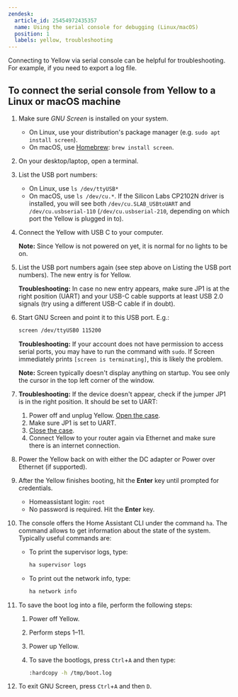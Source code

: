 ```yaml
---
zendesk:
  article_id: 25454972435357
  name: Using the serial console for debugging (Linux/macOS)
  position: 1
  labels: yellow, troubleshooting
---
```


Connecting to Yellow via serial console can be helpful for troubleshooting. For example, if you need to export a log file.

## To connect the serial console from Yellow to a Linux or macOS machine

1. Make sure *GNU Screen* is installed on your system.
   - On Linux, use your distribution's package manager (e.g. `sudo apt install screen`).
   - On macOS, use [Homebrew](https://formulae.brew.sh/formula/screen): `brew install screen`.
2. On your desktop/laptop, open a terminal.
3. List the USB port numbers:
   - On Linux, use `ls /dev/ttyUSB*`
   - On macOS, use `ls /dev/cu.*`. If the Silicon Labs CP2102N driver is installed, you will see both `/dev/cu.SLAB_USBtoUART` and `/dev/cu.usbserial-110` (`/dev/cu.usbserial-210`, depending on which port the Yellow is plugged in to).
4. Connect the Yellow with USB C to your computer.

   **Note:** Since Yellow is not powered on yet, it is normal for no lights to be on.
5. List the USB port numbers again (see step above on Listing the USB port numbers). The new entry is for Yellow.

   **Troubleshooting:** In case no new entry appears, make sure JP1 is at the right position (UART) and your USB-C cable supports at least USB 2.0 signals (try using a different USB-C cable if in doubt).
6. Start GNU Screen and point it to this USB port. E.g.:

   ```sh
   screen /dev/ttyUSB0 115200
   ```

   **Troubleshooting:** If your account does not have permission to access serial ports, you may have to run the command with `sudo`. If Screen immediately prints `[screen is terminating]`, this is likely the problem.

   **Note:** Screen typically doesn't display anything on startup. You see only the cursor in the top left corner of the window.
7. **Troubleshooting:** If the device doesn't appear, check if the jumper JP1 is in the right position. It should be set to UART:
   1. Power off and unplug Yellow. [Open the case](/hc/en-us/articles/25298668266269-Home-Assistant-Yellow-Kit-with-CM4-and-optional-NVMe).
   2. Make sure JP1 is set to UART.
   3. [Close the case](/hc/en-us/articles/25298668266269-Home-Assistant-Yellow-Kit-with-CM4-and-optional-NVMe).
   4. Connect Yellow to your router again via Ethernet and make sure there is an internet connection.
8. Power the Yellow back on with either the DC adapter or Power over Ethernet (if supported).
9. After the Yellow finishes booting, hit the **Enter** key until prompted for credentials.
   - Homeassistant login: `root`
   - No password is required. Hit the **Enter** key.
10. The console offers the Home Assistant CLI under the command `ha`. The command allows to get information about the state of the system.
    Typically useful commands are:
    - To print the supervisor logs, type:

      ```sh
      ha supervisor logs
      ```

    - To print out the network info, type:

      ```sh
      ha network info
      ```

11. To save the boot log into a file, perform the following steps:
    1. Power off Yellow.
    2. Perform steps 1–11.
    3. Power up Yellow.
    4. To save the bootlogs, press `Ctrl`+`A` and then type:

        ```sh
        :hardcopy -h /tmp/boot.log
        ```

12. To exit GNU Screen, press `Ctrl`+`A` and then `D`.
